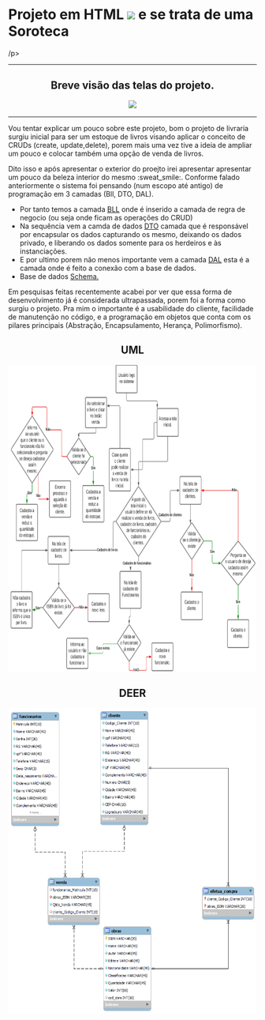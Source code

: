 <div><h1> Projeto em HTML <img "width="40" height="30" src="https://cdn.jsdelivr.net/gh/devicons/devicon@latest/icons/html5/html5-original.svg"> e se trata de uma Soroteca </h1></div>
<div><p></p>/p>

<hr>
<div align="center"><h2>Breve visão das telas do projeto.</h2><img src="https://github.com/OVinicius1995/Projeto_livraria_POO/blob/Atual/assets/Livraria_final_2.gif"></div>


<hr>


<p> Vou tentar explicar um pouco sobre este projeto, bom o projeto de livraria surgiu inicial para ser um estoque de livros visando aplicar o conceito de CRUDs (create, update,delete), porem mais uma vez tive a ideia de ampliar um pouco e colocar também uma opção de venda de livros. </p>



<p> Dito isso e após apresentar o exterior do proejto irei apresentar apresentar um pouco da beleza interior do mesmo :sweat_smile:. Conforme falado anteriormente o sistema foi pensando (num escopo até antigo) de programação em 3 camadas (Bll, DTO, DAL).
<ul>
   <li>Por tanto temos a camada <a href="https://github.com/OVinicius1995/Projeto_livraria_POO/blob/master/Livraria_BLL.cs" target="_blank">BLL</a> onde é inserido a camada de regra de negocio (ou seja onde ficam as operações do CRUD)</li>
   <li>Na sequência vem a camda de dados <a href="https://github.com/OVinicius1995/Projeto_livraria_POO/blob/master/livraria_DTO.cs" target="_blank">DTO</a> camada que é responsável por encapsular os dados capturando os mesmo, deixando os dados privado, e liberando os dados somente para os herdeiros e às instanciações.</li>
<li>E por ultimo porem não menos importante vem a camada <a href="https://github.com/OVinicius1995/Projeto_livraria_POO/blob/master/DAO_MySql.cs" target="_blank">DAL</a> esta é a camada onde é feito a conexão com a base de dados.</li>
    <li>Base de dados <a href="https://github.com/OVinicius1995/Projeto_livraria_POO/blob/Atual/assets/livraria.sql" target="_blank">Schema.</a></li>  


</ul>
</p>

<p>
    Em pesquisas feitas recentemente acabei por ver que essa forma de desenvolvimento já é considerada ultrapassada, porem foi a forma como surgiu o projeto. Pra mim o importante é a usabilidade do cliente, facilidade de manutenção no código, e a programação em objetos que conta com os pilares principais (Abstração, Encapsulamento, Herança, Polimorfismo).
</p>
<div align="center"><h2>UML</h2><img height="620" width="935" src="https://github.com/OVinicius1995/Projeto_livraria_POO/blob/Atual/assets/diagrama_livraria.jpeg"></div>



<div align="center"><h2>DEER</h2><img height="620" width="935" src="https://github.com/OVinicius1995/Projeto_livraria_POO/blob/Atual/assets/DEER_Livraria.png"></div>
